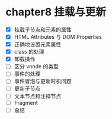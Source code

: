 # chapter8 挂载与更新

- [x] 挂载子节点和元素的属性
- [x] HTML Attributes 与 DOM Properties
- [x] 正确地设置元素属性
- [x] class 的处理
- [x] 卸载操作
- [ ] 区分 vnode 的类型
- [ ] 事件的处理
- [ ] 事件冒泡与更新时机问题
- [ ] 更新子节点
- [ ] 文本节点和注释节点
- [ ] Fragment
- [ ] 总结